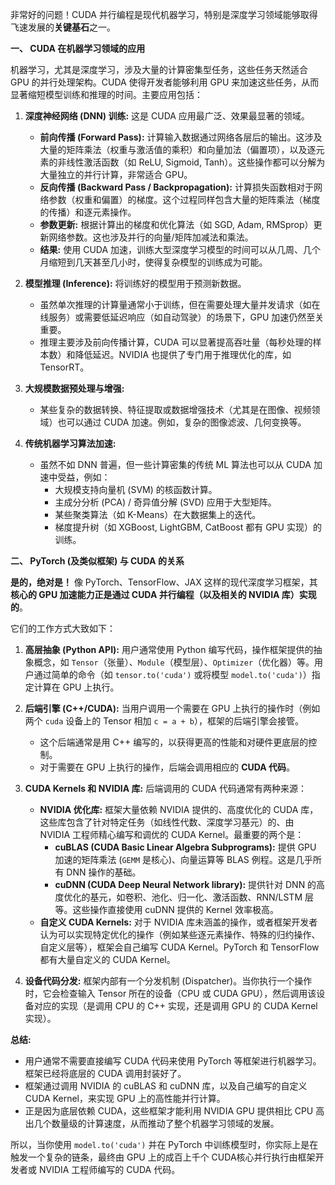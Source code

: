 非常好的问题！CUDA 并行编程是现代机器学习，特别是深度学习领域能够取得飞速发展的**关键基石**之一。

**一、 CUDA 在机器学习领域的应用**

机器学习，尤其是深度学习，涉及大量的计算密集型任务，这些任务天然适合 GPU 的并行处理架构。CUDA 使得开发者能够利用 GPU 来加速这些任务，从而显著缩短模型训练和推理的时间。主要应用包括：

1.  **深度神经网络 (DNN) 训练:** 这是 CUDA 应用最广泛、效果最显著的领域。
    *   **前向传播 (Forward Pass):** 计算输入数据通过网络各层后的输出。这涉及大量的矩阵乘法（权重与激活值的乘积）和向量加法（偏置项），以及逐元素的非线性激活函数（如 ReLU, Sigmoid, Tanh）。这些操作都可以分解为大量独立的并行计算，非常适合 GPU。
    *   **反向传播 (Backward Pass / Backpropagation):** 计算损失函数相对于网络参数（权重和偏置）的梯度。这个过程同样包含大量的矩阵乘法（梯度的传播）和逐元素操作。
    *   **参数更新:** 根据计算出的梯度和优化算法（如 SGD, Adam, RMSprop）更新网络参数。这也涉及并行的向量/矩阵加减法和乘法。
    *   **结果:** 使用 CUDA 加速，训练大型深度学习模型的时间可以从几周、几个月缩短到几天甚至几小时，使得复杂模型的训练成为可能。

2.  **模型推理 (Inference):** 将训练好的模型用于预测新数据。
    *   虽然单次推理的计算量通常小于训练，但在需要处理大量并发请求（如在线服务）或需要低延迟响应（如自动驾驶）的场景下，GPU 加速仍然至关重要。
    *   推理主要涉及前向传播计算，CUDA 可以显著提高吞吐量（每秒处理的样本数）和降低延迟。NVIDIA 也提供了专门用于推理优化的库，如 TensorRT。

3.  **大规模数据预处理与增强:**
    *   某些复杂的数据转换、特征提取或数据增强技术（尤其是在图像、视频领域）也可以通过 CUDA 加速。例如，复杂的图像滤波、几何变换等。

4.  **传统机器学习算法加速:**
    *   虽然不如 DNN 普遍，但一些计算密集的传统 ML 算法也可以从 CUDA 加速中受益，例如：
        *   大规模支持向量机 (SVM) 的核函数计算。
        *   主成分分析 (PCA) / 奇异值分解 (SVD) 应用于大型矩阵。
        *   某些聚类算法（如 K-Means）在大数据集上的迭代。
        *   梯度提升树（如 XGBoost, LightGBM, CatBoost 都有 GPU 实现）的训练。

**二、 PyTorch (及类似框架) 与 CUDA 的关系**

**是的，绝对是！** 像 PyTorch、TensorFlow、JAX 这样的现代深度学习框架，其**核心的 GPU 加速能力正是通过 CUDA 并行编程（以及相关的 NVIDIA 库）实现的**。

它们的工作方式大致如下：

1.  **高层抽象 (Python API):** 用户通常使用 Python 编写代码，操作框架提供的抽象概念，如 `Tensor`（张量）、`Module`（模型层）、`Optimizer`（优化器）等。用户通过简单的命令（如 `tensor.to('cuda')` 或将模型 `model.to('cuda')`）指定计算在 GPU 上执行。

2.  **后端引擎 (C++/CUDA):** 当用户调用一个需要在 GPU 上执行的操作时（例如两个 `cuda` 设备上的 Tensor 相加 `c = a + b`），框架的后端引擎会接管。
    *   这个后端通常是用 C++ 编写的，以获得更高的性能和对硬件更底层的控制。
    *   对于需要在 GPU 上执行的操作，后端会调用相应的 **CUDA 代码**。

3.  **CUDA Kernels 和 NVIDIA 库:** 后端调用的 CUDA 代码通常有两种来源：
    *   **NVIDIA 优化库:** 框架大量依赖 NVIDIA 提供的、高度优化的 CUDA 库，这些库包含了针对特定任务（如线性代数、深度学习基元）的、由 NVIDIA 工程师精心编写和调优的 CUDA Kernel。最重要的两个是：
        *   **cuBLAS (CUDA Basic Linear Algebra Subprograms):** 提供 GPU 加速的矩阵乘法 (`GEMM` 是核心)、向量运算等 BLAS 例程。这是几乎所有 DNN 操作的基础。
        *   **cuDNN (CUDA Deep Neural Network library):** 提供针对 DNN 的高度优化的基元，如卷积、池化、归一化、激活函数、RNN/LSTM 层等。这些操作直接使用 cuDNN 提供的 Kernel 效率极高。
    *   **自定义 CUDA Kernels:** 对于 NVIDIA 库未涵盖的操作，或者框架开发者认为可以实现特定优化的操作（例如某些逐元素操作、特殊的归约操作、自定义层等），框架会自己编写 CUDA Kernel。PyTorch 和 TensorFlow 都有大量自定义的 CUDA Kernel。

4.  **设备代码分发:** 框架内部有一个分发机制 (Dispatcher)。当你执行一个操作时，它会检查输入 Tensor 所在的设备（CPU 或 CUDA GPU），然后调用该设备对应的实现（是调用 CPU 的 C++ 实现，还是调用 GPU 的 CUDA Kernel 实现）。

**总结:**

*   用户通常不需要直接编写 CUDA 代码来使用 PyTorch 等框架进行机器学习。框架已经将底层的 CUDA 调用封装好了。
*   框架通过调用 NVIDIA 的 cuBLAS 和 cuDNN 库，以及自己编写的自定义 CUDA Kernel，来实现 GPU 上的高性能并行计算。
*   正是因为底层依赖 CUDA，这些框架才能利用 NVIDIA GPU 提供相比 CPU 高出几个数量级的计算速度，从而推动了整个机器学习领域的发展。

所以，当你使用 `model.to('cuda')` 并在 PyTorch 中训练模型时，你实际上是在触发一个复杂的链条，最终由 GPU 上的成百上千个 CUDA核心并行执行由框架开发者或 NVIDIA 工程师编写的 CUDA 代码。